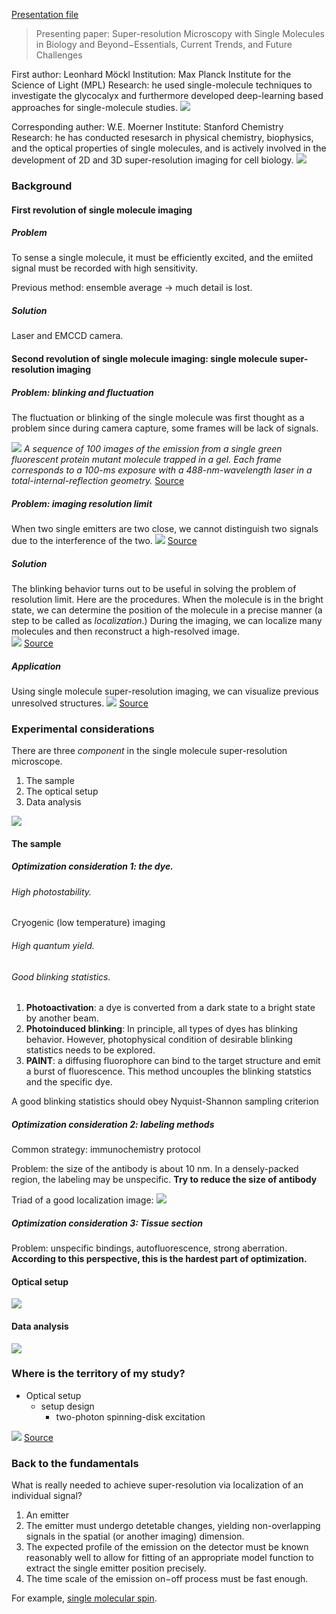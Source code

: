 [Presentation file](https://docs.google.com/presentation/d/1o4MUe4M_gPMq75otwBRVJiN_-dqbV-rV/edit?usp=sharing&ouid=102138553756025019371&rtpof=true&sd=true)
> Presenting paper: Super-resolution Microscopy with Single Molecules in Biology and Beyond−Essentials, Current Trends, and Future Challenges

First author: Leonhard Möckl
Institution: Max Planck Institute for the Science of Light (MPL)
Research: he used single-molecule techniques to investigate the glycocalyx and furthermore developed deep-learning based approaches for single-molecule studies.
![](https://mpl.mpg.de/fileadmin/_processed_/c/3/csm_Bild_Leonhard_daeaba0f79.jpg)

Corresponding auther: W.E. Moerner
Institute: Stanford Chemistry
Research: he has conducted resesarch in physical chemistry, biophysics, and the optical properties of single molecules, and is actively involved in the development of 2D and 3D super-resolution imaging for cell biology.
![](https://chemistry.stanford.edu/sites/g/files/sbiybj11986/f/styles/large-square/public/c39bebe712744602a57711150967c60a.jpg?itok=QNZOESMT)

### Background
#### First revolution of single molecule imaging
##### Problem
To sense a single molecule, it must be efficiently excited, and the emiited signal must be recorded with high sensitivity. 

Previous method: ensemble average $\rightarrow$ much detail is lost. 

##### Solution
Laser and EMCCD camera. 

#### Second revolution of single molecule imaging: single molecule super-resolution imaging
##### Problem: blinking and fluctuation
The fluctuation or blinking of the single molecule was first thought as a problem since during camera capture, some frames will be lack of signals. 

![](https://scontent-tpe1-1.xx.fbcdn.net/v/t1.15752-9/277077683_435135045039643_8921503517217314163_n.png?_nc_cat=108&ccb=1-5&_nc_sid=ae9488&_nc_ohc=qqlzRxmdKdUAX84IiJe&_nc_ht=scontent-tpe1-1.xx&oh=03_AVLO2RYES47UsJNbWxnnUjgVXfhE873LVdMc2WH9uj5yGg&oe=626AB629)
*A sequence of 100 images of the emission from a single green fluorescent protein mutant molecule trapped in a gel. Each frame corresponds to a 100-ms exposure with a 488-nm-wavelength laser in a total-internal-reflection geometry.*
[Source](https://www.science.org/doi/full/10.1126/science.277.5329.1059)

##### Problem: imaging resolution limit
When two single emitters are two close, we cannot distinguish two signals due to the interference of the two. 
![](https://scontent-tpe1-1.xx.fbcdn.net/v/t1.15752-9/276301958_687976215858028_67602249707925598_n.png?_nc_cat=100&ccb=1-5&_nc_sid=ae9488&_nc_ohc=4odhGeqbeKQAX_opZXJ&_nc_ht=scontent-tpe1-1.xx&oh=03_AVKU__mmBQfMnA4Ks2gk1TccO41b9b4jVWzar67S88151g&oe=62678493)
[Source](https://www.dl.begellhouse.com/journals/4b27cbfc562e21b8,4566441101015d3d,2c0b905277d0ad89.html)

##### Solution
The blinking behavior turns out to be useful in solving the problem of resolution limit. Here are the procedures. When the molecule is in the bright state, we can determine the position of the molecule in a precise manner (a step to be called as *localization*.) During the imaging, we can localize many molecules and then reconstruct a high-resolved image.  
![](https://scontent-tpe1-1.xx.fbcdn.net/v/t1.15752-9/277146833_2766380623668453_8889030564926801383_n.png?_nc_cat=104&ccb=1-5&_nc_sid=ae9488&_nc_ohc=bOKyxDZhC0oAX_OP4eQ&tn=keTzxKsx3oMeGvL-&_nc_ht=scontent-tpe1-1.xx&oh=03_AVIdwC16HdCXatI5wJNNfS0eP0rmnkgqBpS9o2lJzkOTCw&oe=6269A51C)
[Source](https://pubs.acs.org/doi/full/10.1021/jacs.0c08178)

##### Application 
Using single molecule super-resolution imaging, we can visualize previous unresolved structures. 
![](https://scontent-tpe1-1.xx.fbcdn.net/v/t1.15752-9/276975795_700827061059282_7235732115933631759_n.png?_nc_cat=110&ccb=1-5&_nc_sid=ae9488&_nc_ohc=fJmvSd-v5LUAX_3C9JC&_nc_ht=scontent-tpe1-1.xx&oh=03_AVJZgF_O8mnH6A4IPRKwBYoGIjl1LkkbfJs8kz8OKAxD6g&oe=6268719A)
[Source](https://pubs.acs.org/doi/full/10.1021/jacs.0c08178)

### Experimental considerations
There are three *component* in the single molecule super-resolution microscope. 
1. The sample
2. The optical setup
3. Data analysis

![](https://scontent-tpe1-1.xx.fbcdn.net/v/t1.15752-9/277455202_708690973818570_6489683772679116518_n.png?_nc_cat=100&ccb=1-5&_nc_sid=ae9488&_nc_ohc=7gd90mHZTgQAX971OyQ&_nc_ht=scontent-tpe1-1.xx&oh=03_AVIN4bZpmsSV0P1727VyjlrtyAXm2K9I2kBzK8_ZztW4Dw&oe=6269DF19)

#### The sample
##### Optimization consideration 1: the dye.
###### High photostability.
Cryogenic (low temperature) imaging
###### High quantum yield.
###### Good blinking statistics.
1. **Photoactivation**: a dye is converted from a dark state to a bright state by another beam.
2. **Photoinduced blinking**: In principle, all types of dyes has blinking behavior. However,  photophysical condition of desirable blinking statistics needs to be explored.  
3. **PAINT**: a diffusing fluorophore can bind to the target structure and emit a burst of fluorescence. This method uncouples the blinking statstics and the specific dye. 

A good blinking statistics should obey Nyquist-Shannon sampling criterion
##### Optimization consideration 2: labeling methods
Common strategy: immunochemistry protocol

Problem: the size of the antibody is about $10$ nm. In a densely-packed region, the labeling may be unspecific. 
**Try to reduce the size of antibody**

Triad of a good localization image:
![](https://scontent-tpe1-1.xx.fbcdn.net/v/t1.15752-9/275910520_367589885255513_4723944715057726317_n.png?_nc_cat=109&ccb=1-5&_nc_sid=ae9488&_nc_ohc=sksKLRAN590AX-ZCcsL&_nc_ht=scontent-tpe1-1.xx&oh=03_AVKKctc4QERqsKDb6dGCX86D1uAj92A1EZqz4jbZWKtbew&oe=6267ADBA)

##### Optimization consideration 3: Tissue section
Problem: unspecific bindings, autofluorescence, strong aberration.
**According to this perspective, this is the hardest part of optimization.**

#### Optical setup
![](https://scontent-tpe1-1.xx.fbcdn.net/v/t1.15752-9/277487055_950346965846459_2365840978413471170_n.png?_nc_cat=103&ccb=1-5&_nc_sid=ae9488&_nc_ohc=J8ESvQIfoWQAX9TgYbt&_nc_ht=scontent-tpe1-1.xx&oh=03_AVLvHhJaktmHYemttAIb2JwGZ3PUKlNCWrmjVNPfhYUf3g&oe=6269070C)
#### Data analysis
![](https://scontent-tpe1-1.xx.fbcdn.net/v/t1.15752-9/276970238_1729710890706166_6612078214859940937_n.png?_nc_cat=110&ccb=1-5&_nc_sid=ae9488&_nc_ohc=aSK7FhgTZzwAX-Tn6F3&_nc_ht=scontent-tpe1-1.xx&oh=03_AVJKz40Qaxw_fyTquWG7pJbU0uJ3cW1h_yp7Fd74_4cCaQ&oe=626A1320)

### Where is the territory of my study?
- Optical setup
    - setup design
      - two-photon spinning-disk excitation

![](https://scontent-tpe1-1.xx.fbcdn.net/v/t1.15752-9/276945180_511147343839337_3667453461422940419_n.png?_nc_cat=102&ccb=1-5&_nc_sid=ae9488&_nc_ohc=TWZB5zt4clkAX-jCCnA&_nc_ht=scontent-tpe1-1.xx&oh=03_AVLbuALqQVvO5nsgfuljvCjle8Ti_CNm2ToQHeZ7GZwavw&oe=626A3196)
[Source](https://www.jstage.jst.go.jp/article/analsci/31/4/31_307/_article/-char/ja/)

### Back to the fundamentals
What is really needed to achieve super-resolution via localization of an individual signal? 
1. An emitter
2. The emitter must undergo detetable changes, yielding non-overlapping signals in the spatial (or another imaging) dimension.
3. The expected profile of the emission on the detector must be known reasonably well to allow for fitting of an appropriate model function to extract the single emitter position precisely.
4. The time scale of the emission on−off process must be fast enough. 

For example, [single molecular spin](https://www.nature.com/articles/363242a0).
